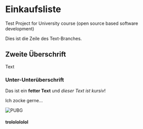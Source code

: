 # Einkaufsliste
Test Project for University course (open source based software development)

Dies ist die Zeile des Text-Branches.

## Zweite Überschrift
Text
### Unter-Unterüberschrift

Das ist ein **fetter Text** und *dieser Text ist kursiv*!


Ich zocke gerne...

![PUBG](https://static.altchar.com/live/media/images/950x633_ct/11351_PUBG_PS4_9dc49d9e35558d5ead48306dd074bd25.jpg)

#### trololololol
